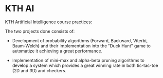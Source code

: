 # KTH AI

KTH Artificial Intelligence course practices:

The two projects done consists of:
  * Development of probability algorithms (Forward, Backward, Viterbi, Baum-Welch) and their implementation into the "Duck Hunt" game to automatize it achieving a great performance.
  
  * Implementation of mini-max and alpha-beta pruning algorithms to develop a system which provides a great winning rate in both tic-tac-toe (2D and 3D) and checkers.
